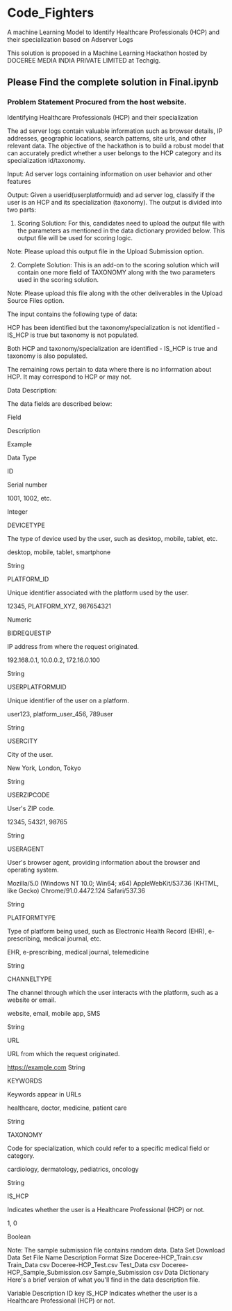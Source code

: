 # Code_Fighters

A machine Learning Model to Identify Healthcare Professionals (HCP) and their specialization based on Adserver Logs 

This solution is proposed in a Machine Learning Hackathon hosted by DOCEREE MEDIA INDIA PRIVATE LIMITED at Techgig.

## Please Find the complete solution in Final.ipynb 




### Problem Statement Procured from the host website.

Identifying Healthcare Professionals (HCP) and their specialization

The ad server logs contain valuable information such as browser details, IP addresses, geographic locations, search patterns, site urls, and other relevant data. The objective of the hackathon is to build a robust model that can accurately predict whether a user belongs to the HCP category and its specialization id/taxonomy.


Input: Ad server logs containing information on user behavior and other features

Output: Given a userid(userplatformuid) and ad server log, classify if the user is an HCP and its specialization (taxonomy). The output is divided into two parts:


1. Scoring Solution: For this, candidates need to upload the output file with the parameters as mentioned in the data dictionary provided below. This output file will be used for scoring logic.

Note: Please upload this output file in the Upload Submission option.


2. Complete Solution: This is an add-on to the scoring solution which will contain one more field of TAXONOMY along with the two parameters used in the scoring solution.

Note: Please upload this file along with the other deliverables in the Upload Source Files option.


The input contains the following type of data:

 HCP has been identified but the taxonomy/specialization is not identified - IS_HCP is true but taxonomy is not populated.

Both HCP and taxonomy/specialization are identified - IS_HCP is true and taxonomy is also populated.

The remaining rows pertain to data where there is no information about HCP. It may correspond to HCP or may not.


Data Description:

The data fields are described below:


Field

Description

Example

Data Type

ID

Serial number

1001, 1002, etc.

Integer





DEVICETYPE

The type of device used by the user, such as desktop, mobile, tablet, etc.

desktop, mobile, tablet, smartphone

String

PLATFORM_ID

Unique identifier associated with the platform used by the user.

12345, PLATFORM_XYZ, 987654321

Numeric

BIDREQUESTIP

IP address from where the request originated.

192.168.0.1, 10.0.0.2, 172.16.0.100

String

USERPLATFORMUID

Unique identifier of the user on a platform.

user123, platform_user_456, 789user

String

USERCITY

City of the user.

New York, London, Tokyo

String

USERZIPCODE

User's ZIP code.

12345, 54321, 98765

String

USERAGENT

User's browser agent, providing information about the browser and operating system.

Mozilla/5.0 (Windows NT 10.0; Win64; x64) AppleWebKit/537.36 (KHTML, like Gecko) Chrome/91.0.4472.124 Safari/537.36

String

PLATFORMTYPE

Type of platform being used, such as Electronic Health Record (EHR), e-prescribing, medical journal, etc.

EHR, e-prescribing, medical journal, telemedicine

String

CHANNELTYPE

The channel through which the user interacts with the platform, such as a website or email.

website, email, mobile app, SMS

String

URL

URL from which the request originated.

https://example.com
String

KEYWORDS

Keywords appear in URLs

healthcare, doctor, medicine, patient care

String

TAXONOMY

Code for specialization, which could refer to a specific medical field or category.

cardiology, dermatology, pediatrics, oncology

String

IS_HCP

Indicates whether the user is a Healthcare Professional (HCP) or not.

1, 0

Boolean


Note: The sample submission file contains random data.
Data Set Download Data Set
File Name	Description	Format	Size
Doceree-HCP_Train.csv	Train_Data	csv	
Doceree-HCP_Test.csv	Test_Data	csv	
Doceree-HCP_Sample_Submission.csv	Sample_Submission	csv	
Data Dictionary
Here's a brief version of what you'll find in the data description file.

Variable	Description
ID	    key
IS_HCP	Indicates whether the user is a Healthcare Professional (HCP) or not.
